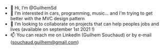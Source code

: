 - 👋 Hi, I’m @GuilhemSd
- 👀 I’m interested in cars, programming, music... and I'm trying to get better with the MVC design pattern 
- 💞️ I’m looking to collaborate on projects that can help peoples jobs and lives (available on september 1st 2021 !)
- 📫 You can reach me on LinkedIn (Guilhem Souchaud) or by e-mail (souchaud.guilhem@gmail.com)

<!---
GuilhemSd/GuilhemSd is a ✨ special ✨ repository because its `README.md` (this file) appears on your GitHub profile.
You can click the Preview link to take a look at your changes.
--->
